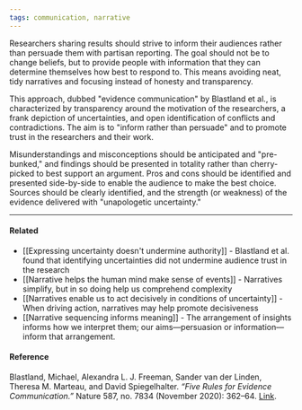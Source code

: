```yaml
---
tags: communication, narrative
---
```


Researchers sharing results should strive to inform their audiences rather than
persuade them with partisan reporting. The goal should not be to change beliefs,
but to provide people with information that they can determine themselves how
best to respond to. This means avoiding neat, tidy narratives and focusing
instead of honesty and transparency.

This approach, dubbed "evidence communication" by Blastland et al., is
characterized by transparency around the motivation of the researchers, a frank
depiction of uncertainties, and open identification of conflicts and
contradictions. The aim is to "inform rather than persuade" and to promote trust
in the researchers and their work.

Misunderstandings and misconceptions should be anticipated and "pre-bunked," and
findings should be presented in totality rather than cherry-picked to best
support an argument. Pros and cons should be identified and presented
side-by-side to enable the audience to make the best choice. Sources should be
clearly identified, and the strength (or weakness) of the evidence delivered
with "unapologetic uncertainty."

---

#### Related

- [[Expressing uncertainty doesn't undermine authority]] - Blastland et al.
  found that identifying uncertainties did not undermine audience trust in the
  research
- [[Narrative helps the human mind make sense of events]] - Narratives simplify,
  but in so doing help us comprehend complexity
- [[Narratives enable us to act decisively in conditions of uncertainty]] - When
  driving action, narratives may help promote decisiveness
- [[Narrative sequencing informs meaning]] - The arrangement of insights informs
  how we interpret them; our aims—persuasion or information—inform that
  arrangement.

#### Reference

Blastland, Michael, Alexandra L. J. Freeman, Sander van der Linden, Theresa M.
Marteau, and David Spiegelhalter. _“Five Rules for Evidence Communication.”_
Nature 587, no. 7834 (November 2020): 362–64.
[Link](https://doi.org/10.1038/d41586-020-03189-1).
